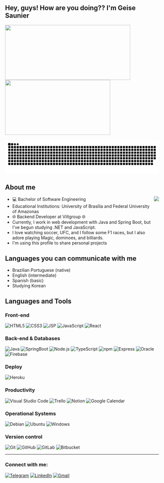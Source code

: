 <h2>Hey, guys! How are you doing?? I'm Geise Saunier</h2>

<img src="https://github-readme-stats.vercel.app/api?username=GeiseSaunier&show_icons=true&theme=bear&hide_border=true" width="410em" height="180em" align="left" border="none"/>
<img src="https://github-readme-stats.vercel.app/api/top-langs/?username=dridr1&layout=compact&theme=bear&hide_border=true" width="344em" height="180em" border="none" />

<div>
  
   ![Snake animation](https://github.com/GeiseSaunier/GeiseSaunier/blob/output/github-contribution-grid-snake.svg)
  
  </div>

## About me

<img src="https://campuscode-site.s3-sa-east-1.amazonaws.com/newsletter/coding_pixels.gif" align="right" height="140em"/>
<ul>
    <li>💻 Bachelor of Software Engineering</li>
     <li>Educational Institutions: University of Brasília and Federal University of Amazonas</li>
    <li>🌐 Backend Developer at Viltgroup 🌐</li>
    <li> Currently, I work in web development with Java and Spring Boot, but I've begun studying .NET and JavaScript.</li>
    <li>I love watching soccer, UFC, and I follow some F1 races, but I also adore playing Magic, dominoes, and billiards. </li>
    <li>I'm using this profile to share personal projects</li>
</ul>


## Languages you can communicate with me
* Brazilian Portuguese (native)
* English (intermediate)
* Spanish (basic)
* Studying Korean


## Languages and Tools

### Front-end
![HTML5](https://img.shields.io/static/v1?style=for-the-badge&message=HTML5&color=E34F26&logo=HTML5&logoColor=FFFFFF&label=)
![CSS3](https://img.shields.io/static/v1?style=for-the-badge&message=CSS3&color=1572B6&logo=CSS3&logoColor=FFFFFF&label=)
![JSP](https://img.shields.io/badge/JSP-JavaServer%20Pages-007396?logo=java&style=for-the-badge)
![JavaScript](https://img.shields.io/static/v1?style=for-the-badge&message=JavaScript&color=222222&logo=JavaScript&logoColor=F7DF1E&label=)
![React](https://img.shields.io/static/v1?style=for-the-badge&message=React&color=222222&logo=React&logoColor=61DAFB&label=)


### Back-end & Databases
![Java](https://img.shields.io/badge/Java-007396?logo=java&style=for-the-badge)
![SpringBoot](https://img.shields.io/badge/Spring%20Boot-6DB33F?logo=springboot&style=for-the-badge)
![Node.js](https://img.shields.io/static/v1?style=for-the-badge&message=Node.js&color=339933&logo=Node.js&logoColor=FFFFFF&label=)
![TypeScript](https://img.shields.io/static/v1?style=for-the-badge&message=TypeScript&color=3178C6&logo=TypeScript&logoColor=FFFFFF&label=) 
![npm](https://img.shields.io/static/v1?style=for-the-badge&message=npm&color=CB3837&logo=npm&logoColor=FFFFFF&label=)
![Express](https://img.shields.io/static/v1?style=for-the-badge&message=Express&color=000000&logo=Express&logoColor=FFFFFF&label=)
![Oracle](https://img.shields.io/badge/Oracle%20Database-F80000?logo=oracle&style=for-the-badge)
![Firebase](https://img.shields.io/badge/Firebase-FFCA28?logo=firebase&style=for-the-badge)


### Deploy
![Heroku](https://img.shields.io/static/v1?style=for-the-badge&message=Heroku&color=430098&logo=Heroku&logoColor=FFFFFF&label=)

### Productivity
![Visual Studio Code](https://img.shields.io/static/v1?style=for-the-badge&message=Visual+Studio+Code&color=007ACC&logo=Visual+Studio+Code&logoColor=FFFFFF&label=)
![Trello](https://img.shields.io/static/v1?style=for-the-badge&message=Trello&color=0052CC&logo=Trello&logoColor=FFFFFF&label=)
![Notion](https://img.shields.io/static/v1?style=for-the-badge&message=Notion&color=000000&logo=Notion&logoColor=FFFFFF&label=)
![Google Calendar](https://img.shields.io/static/v1?style=for-the-badge&message=Google+Calendar&color=4285F4&logo=Google+Calendar&logoColor=FFFFFF&label=)

### Operational Systems
![Debian](https://img.shields.io/badge/Debian-Linux-A81D33?logo=debian&style=for-the-badge)
![Ubuntu](https://img.shields.io/static/v1?style=for-the-badge&message=Ubuntu&color=E95420&logo=Ubuntu&logoColor=FFFFFF&label=)
![Windows](https://img.shields.io/static/v1?style=for-the-badge&message=Windows&color=0078D6&logo=Windows&logoColor=FFFFFF&label=)

### Version control
![Git](https://img.shields.io/static/v1?style=for-the-badge&message=Git&color=F05032&logo=Git&logoColor=FFFFFF&label=)
![GitHub](https://img.shields.io/static/v1?style=for-the-badge&message=GitHub&color=181717&logo=GitHub&logoColor=FFFFFF&label=)
![GitLab](https://img.shields.io/badge/GitLab-330F63?logo=gitlab&style=for-the-badge)
![Bitbucket](https://img.shields.io/badge/Bitbucket-0052CC?logo=bitbucket&style=for-the-badge)

---

### Connect with me:

[![Telegram](https://img.shields.io/static/v1?style=for-the-badge&message=Telegram&color=26A5E4&logo=Telegram&logoColor=FFFFFF&label=)][telegram]
[![LinkedIn](https://img.shields.io/static/v1?style=for-the-badge&message=LinkedIn&color=0A66C2&logo=LinkedIn&logoColor=FFFFFF&label=)][linkedin]
[![Gmail](https://img.shields.io/static/v1?style=for-the-badge&message=Gmail&color=EA4335&logo=Gmail&logoColor=FFFFFF&label=)][gmail]

[linkedin]: https://www.linkedin.com/in/geise-saunier-62a606143/
[telegram]: https://t.me/geisesaunier
[gmail]: mailto:geisesaunier3939@gmail.com


